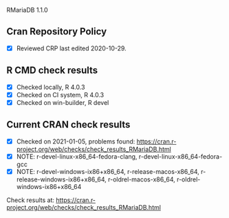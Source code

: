 RMariaDB 1.1.0

## Cran Repository Policy

- [x] Reviewed CRP last edited 2020-10-29.

## R CMD check results

- [x] Checked locally, R 4.0.3
- [x] Checked on CI system, R 4.0.3
- [x] Checked on win-builder, R devel

## Current CRAN check results

- [x] Checked on 2021-01-05, problems found: https://cran.r-project.org/web/checks/check_results_RMariaDB.html
- [x] NOTE: r-devel-linux-x86_64-fedora-clang, r-devel-linux-x86_64-fedora-gcc
- [x] NOTE: r-devel-windows-ix86+x86_64, r-release-macos-x86_64, r-release-windows-ix86+x86_64, r-oldrel-macos-x86_64, r-oldrel-windows-ix86+x86_64

Check results at: https://cran.r-project.org/web/checks/check_results_RMariaDB.html
